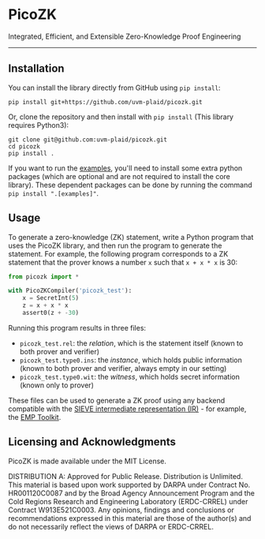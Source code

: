 # PicoZK

Integrated, Efficient, and Extensible Zero-Knowledge Proof Engineering

----

## Installation

You can install the library directly from GitHub using `pip install`:

```
pip install git+https://github.com/uvm-plaid/picozk.git
```

Or, clone the repository and then install with `pip install` (This library
requires Python3):

```
git clone git@github.com:uvm-plaid/picozk.git
cd picozk
pip install .
```

If you want to run the [examples](examples), you'll need to install
some extra python packages (which are optional and are not required to
install the core library). These dependent packages can be done by
running the command `pip install ".[examples]"`.


## Usage

To generate a zero-knowledge (ZK) statement, write a Python program
that uses the PicoZK library, and then run the program to generate the
statement. For example, the following program corresponds to a ZK
statement that the prover knows a number `x` such that `x + x * x` is
30:

```python
from picozk import *

with PicoZKCompiler('picozk_test'):
    x = SecretInt(5)
    z = x + x * x
    assert0(z + -30)
```

Running this program results in three files:
- `picozk_test.rel`: the *relation*, which is the statement itself
  (known to both prover and verifier)
- `picozk_test.type0.ins`: the *instance*, which holds public
  information (known to both prover and verifier, always empty in our
  setting)
- `picozk_test.type0.wit`: the *witness*, which holds secret
  information (known only to prover)

These files can be used to generate a ZK proof using any backend
compatible with the [SIEVE intermediate representation
(IR)](https://stealthsoftwareinc.github.io/wizkit-blog/2021/09/20/introducing-the-sieve-ir.html) -
for example, the [EMP Toolkit](https://github.com/emp-toolkit/emp-ir).

## Licensing and Acknowledgments

PicoZK is made available under the MIT License.

DISTRIBUTION A: Approved for Public Release. Distribution is
Unlimited. This material is based upon work supported by DARPA under
Contract No. HR001120C0087 and by the Broad Agency Announcement
Program and the Cold Regions Research and Engineering Laboratory
(ERDC-CRREL) under Contract W913E521C0003. Any opinions, findings and
conclusions or recommendations expressed in this material are those of
the author(s) and do not necessarily reflect the views of DARPA or
ERDC-CRREL.
